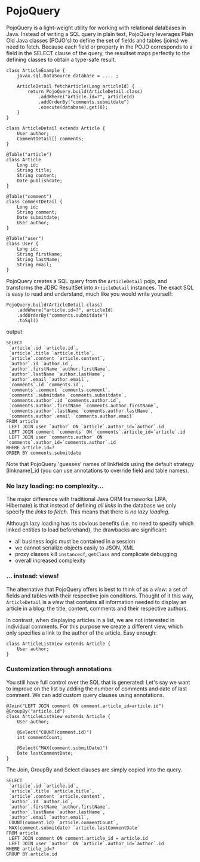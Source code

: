 PojoQuery
=========

PojoQuery is a light-weight utility for working with relational databases in Java. 
Instead of writing a SQL query in plain text, PojoQuery leverages Plain Old Java classes (POJO's) 
to define the set of fields and tables (joins) we need to fetch.
Because each field or property in the POJO corresponds to a field in the SELECT clause 
of the query, the resultset maps perfectly to the defining classes to obtain a 
type-safe result.

	class ArticleExample {
		javax.sql.DataSource database = .... ;
		
		ArticleDetail fetchArticle(Long articleId) {
			return PojoQuery.build(ArticleDetail.class)
				.addWhere("article.id=?", articleId)
				.addOrderBy("comments.submitdate")
				.execute(database).get(0);
		}
	}
	
	class ArticleDetail extends Article {
		User author;
		CommentDetail[] comments;
	}
	
	@Table("article")
	class Article
		Long id;
		String title;
		String content;
		Date publishdate;
	}
	
	@Table("comment")
	class CommentDetail {
		Long id;
		String comment;
		Date submitdate;
		User author;
	}
	
	@Table("user")
	class User {
		Long id;
		String firstName;
		String lastName;
		String email;
	}
	
	

PojoQuery creates a SQL query from the `ArticleDetail` pojo, and transforms the JDBC ResultSet 
into `ArticleDetail` instances.
The exact SQL is easy to read and understand, much like you would write yourself:

	PojoQuery.build(ArticleDetail.class)
		.addWhere("article.id=?", articleId)
		.addOrderBy("comments.submitdate")
		.toSql()	
output:

	SELECT
	 `article`.id `article.id`,
	 `article`.title `article.title`,
	 `article`.content `article.content`,
	 `author`.id `author.id`,
	 `author`.firstName `author.firstName`,
	 `author`.lastName `author.lastName`,
	 `author`.email `author.email`,
	 `comments`.id `comments.id`,
	 `comments`.comment `comments.comment`,
	 `comments`.submitdate `comments.submitdate`,
	 `comments.author`.id `comments.author.id`,
	 `comments.author`.firstName `comments.author.firstName`,
	 `comments.author`.lastName `comments.author.lastName`,
	 `comments.author`.email `comments.author.email` 
	FROM article 
	 LEFT JOIN user `author` ON `article`.author_id=`author`.id
	 LEFT JOIN comment `comments` ON `comments`.article_id=`article`.id
	 LEFT JOIN user `comments.author` ON `comments`.author_id=`comments.author`.id 
	WHERE article.id=?  
	ORDER BY comments.submitdate

Note that PojoQuery 'guesses' names of linkfields using the default strategy [linkname]_id
(you can use annotations to override field and table names).

### No lazy loading: no complexity...


The major difference with traditional Java ORM frameworks (JPA, Hibernate) is that instead of defining 
_all links_ in the database we only specify the _links to fetch_. This means that there is _no lazy loading_.

Although lazy loading has its obvious benefits (i.e. no need to specify which linked entities to load beforehand), 
the drawbacks are significant: 
- all business logic must be contained in a session
- we cannot serialize objects easily to JSON, XML
- proxy classes kill `instanceof`, `getClass` and complicate debugging
- overall increased complexity

### ... instead: views!

The alternative that PojoQuery offers is best to think of as a _view_: a set of fields and tables 
with their respective join conditions. Thought of it this way, `ArticleDetail` is a _view_ that contains 
all information needed to display an article in a blog: the title, content, comments and their respective authors.

In contrast, when displaying articles in a list, we are not interested in individual comments. For this 
purpose we create a different view, which only specifies a link to the author of the article. Easy enough:

	class ArticleListView extends Article {
		User author;
	}

### Customization through annotations

You still have full control over the SQL that is generated:
Let's say we want to improve on the list by adding the number of comments and date of last comment. 
We can add custom query clauses using annotations.

	@Join("LEFT JOIN comment ON comment.article_id=article.id")
	@GroupBy("article.id")
	class ArticleListView extends Article {
		User author;
		
		@Select("COUNT(comment.id)")
		int commentCount;
		
		@Select("MAX(comment.submitDate)")
		Date lastCommentDate;
	}

The Join, GroupBy and Select clauses are simply copied into the query.

	SELECT
	 `article`.id `article.id`,
	 `article`.title `article.title`,
	 `article`.content `article.content`,
	 `author`.id `author.id`,
	 `author`.firstName `author.firstName`,
	 `author`.lastName `author.lastName`,
	 `author`.email `author.email`,
	 COUNT(comment.id) `article.commentCount`,
	 MAX(comment.submitdate) `article.lastCommentDate` 
	FROM article 
	 LEFT JOIN comment ON comment.article_id = article.id
	 LEFT JOIN user `author` ON `article`.author_id=`author`.id 
	WHERE article_id=? 
	GROUP BY article.id  
